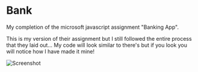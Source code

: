 # Bank
My completion of the microsoft javascript assignment "Banking App".

This is my version of their assignment but I still followed the entire process that they laid out... My code will look similar to there's but if you look you will notice how I have made it mine!

![Screenshot](screenshot.png)
